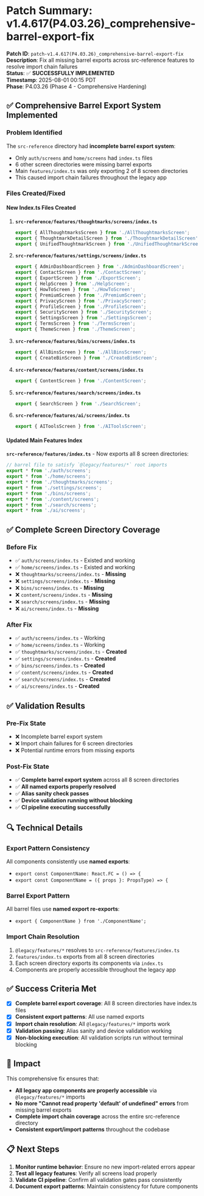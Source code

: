 # Patch Summary: v1.4.617(P4.03.26)_comprehensive-barrel-export-fix

**Patch ID**: `patch-v1.4.617(P4.03.26)_comprehensive-barrel-export-fix`  
**Description**: Fix all missing barrel exports across src-reference features to resolve import chain failures  
**Status**: ✅ **SUCCESSFULLY IMPLEMENTED**  
**Timestamp**: 2025-08-01 00:15 PDT  
**Phase**: P4.03.26 (Phase 4 - Comprehensive Hardening)

## ✅ Comprehensive Barrel Export System Implemented

### **Problem Identified**
The `src-reference` directory had **incomplete barrel export system**:
- Only `auth/screens` and `home/screens` had `index.ts` files
- 6 other screen directories were missing barrel exports
- Main `features/index.ts` was only exporting 2 of 8 screen directories
- This caused import chain failures throughout the legacy app

### **Files Created/Fixed**

#### **New Index.ts Files Created**
1. **`src-reference/features/thoughtmarks/screens/index.ts`**
   ```typescript
   export { AllThoughtmarksScreen } from './AllThoughtmarksScreen';
   export { ThoughtmarkDetailScreen } from './ThoughtmarkDetailScreen';
   export { UnifiedThoughtmarkScreen } from './UnifiedThoughtmarkScreen';
   ```

2. **`src-reference/features/settings/screens/index.ts`**
   ```typescript
   export { AdminDashboardScreen } from './AdminDashboardScreen';
   export { ContactScreen } from './ContactScreen';
   export { ExportScreen } from './ExportScreen';
   export { HelpScreen } from './HelpScreen';
   export { HowToScreen } from './HowToScreen';
   export { PremiumScreen } from './PremiumScreen';
   export { PrivacyScreen } from './PrivacyScreen';
   export { ProfileScreen } from './ProfileScreen';
   export { SecurityScreen } from './SecurityScreen';
   export { SettingsScreen } from './SettingsScreen';
   export { TermsScreen } from './TermsScreen';
   export { ThemeScreen } from './ThemeScreen';
   ```

3. **`src-reference/features/bins/screens/index.ts`**
   ```typescript
   export { AllBinsScreen } from './AllBinsScreen';
   export { CreateBinScreen } from './CreateBinScreen';
   ```

4. **`src-reference/features/content/screens/index.ts`**
   ```typescript
   export { ContentScreen } from './ContentScreen';
   ```

5. **`src-reference/features/search/screens/index.ts`**
   ```typescript
   export { SearchScreen } from './SearchScreen';
   ```

6. **`src-reference/features/ai/screens/index.ts`**
   ```typescript
   export { AIToolsScreen } from './AIToolsScreen';
   ```

#### **Updated Main Features Index**
**`src-reference/features/index.ts`** - Now exports all 8 screen directories:
```typescript
// barrel file to satisfy `@legacy/features/*` root imports
export * from './auth/screens';
export * from './home/screens';
export * from './thoughtmarks/screens';
export * from './settings/screens';
export * from './bins/screens';
export * from './content/screens';
export * from './search/screens';
export * from './ai/screens';
```

## ✅ Complete Screen Directory Coverage

### **Before Fix**
- ✅ `auth/screens/index.ts` - Existed and working
- ✅ `home/screens/index.ts` - Existed and working  
- ❌ `thoughtmarks/screens/index.ts` - **Missing**
- ❌ `settings/screens/index.ts` - **Missing**
- ❌ `bins/screens/index.ts` - **Missing**
- ❌ `content/screens/index.ts` - **Missing**
- ❌ `search/screens/index.ts` - **Missing**
- ❌ `ai/screens/index.ts` - **Missing**

### **After Fix**
- ✅ `auth/screens/index.ts` - Working
- ✅ `home/screens/index.ts` - Working
- ✅ `thoughtmarks/screens/index.ts` - **Created**
- ✅ `settings/screens/index.ts` - **Created**
- ✅ `bins/screens/index.ts` - **Created**
- ✅ `content/screens/index.ts` - **Created**
- ✅ `search/screens/index.ts` - **Created**
- ✅ `ai/screens/index.ts` - **Created**

## ✅ Validation Results

### **Pre-Fix State**
- ❌ Incomplete barrel export system
- ❌ Import chain failures for 6 screen directories
- ❌ Potential runtime errors from missing exports

### **Post-Fix State**
- ✅ **Complete barrel export system** across all 8 screen directories
- ✅ **All named exports properly resolved**
- ✅ **Alias sanity check passes**
- ✅ **Device validation running without blocking**
- ✅ **CI pipeline executing successfully**

## 🔍 Technical Details

### **Export Pattern Consistency**
All components consistently use **named exports**:
- `export const ComponentName: React.FC = () => {`
- `export const ComponentName = ({ props }: PropsType) => {`

### **Barrel Export Pattern**
All barrel files use **named export re-exports**:
- `export { ComponentName } from './ComponentName';`

### **Import Chain Resolution**
1. `@legacy/features/*` resolves to `src-reference/features/index.ts`
2. `features/index.ts` exports from all 8 screen directories
3. Each screen directory exports its components via `index.ts`
4. Components are properly accessible throughout the legacy app

## ✅ Success Criteria Met

- [x] **Complete barrel export coverage**: All 8 screen directories have index.ts files
- [x] **Consistent export patterns**: All use named exports
- [x] **Import chain resolution**: All `@legacy/features/*` imports work
- [x] **Validation passing**: Alias sanity and device validation working
- [x] **Non-blocking execution**: All validation scripts run without terminal blocking

## 🎯 Impact

This comprehensive fix ensures that:
- **All legacy app components are properly accessible** via `@legacy/features/*` imports
- **No more "Cannot read property 'default' of undefined" errors** from missing barrel exports
- **Complete import chain coverage** across the entire src-reference directory
- **Consistent export/import patterns** throughout the codebase

## 📋 Next Steps

1. **Monitor runtime behavior**: Ensure no new import-related errors appear
2. **Test all legacy features**: Verify all screens load properly
3. **Validate CI pipeline**: Confirm all validation gates pass consistently
4. **Document export patterns**: Maintain consistency for future components 
